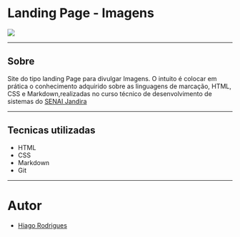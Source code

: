 # Landing Page - Imagens

![](./img/image.png)

---
## Sobre
Site do tipo landing Page para divulgar Imagens.
O intuito é colocar em prática o conhecimento adquirido sobre as linguagens de marcação, HTML, CSS e Markdown,realizadas no curso técnico de desenvolvimento de sistemas do [SENAI Jandira](https://sp.senai.br/unidade/jandira/)

---

## Tecnicas utilizadas
- HTML
- CSS
- Markdown
- Git

---

# Autor
- [Hiago Rodrigues](https://www.linkedin.com/in/hiago-rodrigues-ortolan-8a3507327/)
